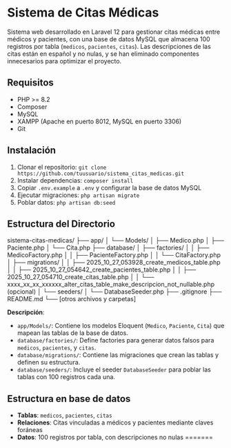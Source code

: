 # Sistema de Citas Médicas

Sistema web desarrollado en Laravel 12 para gestionar citas médicas entre médicos y pacientes, con una base de datos MySQL que almacena 100 registros por tabla (`medicos`, `pacientes`, `citas`). Las descripciones de las citas están en español y no nulas, y se han eliminado componentes innecesarios para optimizar el proyecto.

## Requisitos

- PHP >= 8.2
- Composer
- MySQL
- XAMPP (Apache en puerto 8012, MySQL en puerto 3306)
- Git

## Instalación
1. Clonar el repositorio: `git clone https://github.com/tuusuario/sistema_citas_medicas.git`
2. Instalar dependencias: `composer install`
3. Copiar `.env.example` a `.env` y configurar la base de datos MySQL
4. Ejecutar migraciones: `php artisan migrate`
5. Poblar datos: `php artisan db:seed`

## Estructura del Directorio
sistema-citas-medicas/
├── app/
│   └── Models/
│       ├── Medico.php
│       ├── Paciente.php
│       └── Cita.php
├── database/
│   ├── factories/
│   │   ├── MedicoFactory.php
│   │   ├── PacienteFactory.php
│   │   └── CitaFactory.php
│   ├── migrations/
│   │   ├── 2025_10_27_053928_create_medicos_table.php
│   │   ├── 2025_10_27_054642_create_pacientes_table.php
│   │   ├── 2025_10_27_054710_create_citas_table.php
│   │   └── xxxx_xx_xx_xxxxxx_alter_citas_table_make_descripcion_not_nullable.php (opcional)
│   └── seeders/
│       └── DatabaseSeeder.php
├── .gitignore
├── README.md
└── [otros archivos y carpetas]


**Descripción**:
- `app/Models/`: Contiene los modelos Eloquent (`Medico`, `Paciente`, `Cita`) que mapean las tablas de la base de datos.
- `database/factories/`: Define factories para generar datos falsos para `medicos`, `pacientes`, y `citas`.
- `database/migrations/`: Contiene las migraciones que crean las tablas y definen su estructura.
- `database/seeders/`: Incluye el seeder `DatabaseSeeder` para poblar las tablas con 100 registros cada una.

## Estructura en base de datos
- **Tablas**: `medicos`, `pacientes`, `citas`
- **Relaciones**: Citas vinculadas a médicos y pacientes mediante claves foráneas
- **Datos**: 100 registros por tabla, con descripciones no nulas
=======
